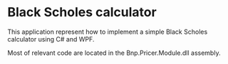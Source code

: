 # Black Scholes calculator

This application represent how to implement a simple Black Scholes calculator using C# and WPF. 

Most of relevant code are located in the Bnp.Pricer.Module.dll assembly.


